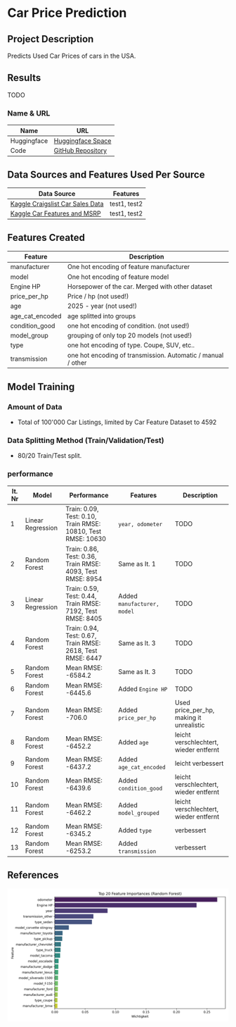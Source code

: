 # Car Price Prediction

## Project Description
Predicts Used Car Prices of cars in the USA.

## Results
TODO

### Name & URL
| Name          | URL |
|--------------|----|
| Huggingface  | [Huggingface Space](https://huggingface.co/spaces/graftim2/Used_Car_Price_Predictor) |
| Code         | [GitHub Repository](https://github.com/graf-tim/end-to-end-application) |

## Data Sources and Features Used Per Source
| Data Source | Features |
|-------------|----------|
| [Kaggle Craigslist Car Sales Data](https://www.kaggle.com/datasets/austinreese/craigslist-carstrucks-data) | test1, test2 |
| [Kaggle Car Features and MSRP](https://www.kaggle.com/datasets/CooperUnion/cardataset) | test1, test2 |

## Features Created
| Feature | Description |
|---------|-------------|
| manufacturer | One hot encoding of feature manufacturer |
| model | One hot encoding of feature model |
| Engine HP | Horsepower of the car. Merged with other dataset |
| price_per_hp | Price / hp (not used!) |
| age | 2025 - year (not used!) |
| age_cat_encoded | age splitted into groups |
| condition_good | one hot encoding of condition. (not used!) |
| model_group | grouping of only top 20 models (not used!) |
| type | one hot encoding of type. Coupe, SUV, etc.. |
| transmission | one hot encoding of transmission. Automatic / manual / other |

## Model Training
### Amount of Data
- Total of 100'000 Car Listings, limited by Car Feature Dataset to 4592

### Data Splitting Method (Train/Validation/Test)
- 80/20 Train/Test split.

### performance
| It. Nr | Model | Performance | Features | Description |
|--------|--------|-------------|------------|---------------|
| 1 | Linear Regression | Train: 0.09, Test: 0.10, <br>Train RMSE: 10810, Test RMSE: 10630 | `year, odometer` | TODO |
| 2 | Random Forest | Train: 0.86, Test: 0.36, <br>Train RMSE: 4093, Test RMSE: 8954 | Same as It. 1 | TODO |
| 3 | Linear Regression | Train: 0.59, Test: 0.44, <br>Train RMSE: 7192, Test RMSE: 8405 | Added `manufacturer, model` | TODO |
| 4 | Random Forest | Train: 0.94, Test: 0.67, <br>Train RMSE: 2618, Test RMSE: 6447 | Same as lt. 3 | TODO |
| 5 | Random Forest | Mean RMSE: -6584.2 | Same as It. 3 | TODO |
| 6 | Random Forest | Mean RMSE: -6445.6| Added `Engine HP` | TODO |
| 7 | Random Forest | Mean RMSE: -706.0 | Added `price_per_hp` | Used price_per_hp, making it unrealistic |
| 8 | Random Forest | Mean RMSE: -6452.2 | Added `age` | leicht verschlechtert, wieder entfernt|
| 9 | Random Forest | Mean RMSE: -6437.2 | Added `age_cat_encoded` | leicht verbessert |
| 10 | Random Forest | Mean RMSE: -6439.6 | Added `condition_good` | leicht verschlechtert, wieder entfernt |
| 11 | Random Forest | Mean RMSE: -6462.2 | Added `model_grouped` | leicht verschlechtert, wieder entfernt |
| 12 | Random Forest | Mean RMSE: -6345.2 | Added `type` | verbessert |
| 13 | Random Forest | Mean RMSE: -6253.2 | Added `transmission` | verbessert |

## References
![Feature Importance](doc/feature_importances.png "Feature Importance")<span id="fig1"></span>
